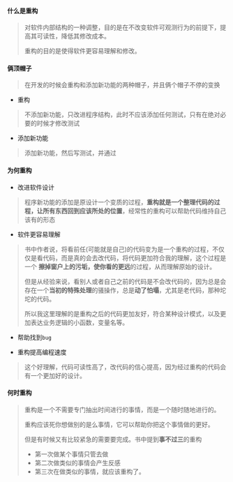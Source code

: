 #### 什么是重构

> 对软件内部结构的一种调整，目的是在不改变软件可观测行为的前提下，提高其可读性，降低其修改成本。
>
> 重构的目的是使得软件更容易理解和修改。

#### 俩顶帽子

> 在开发的时候会重构和添加新功能的两种帽子，并且俩个帽子不停的变换

* 重构

> 不添加新功能，只改进程序结构，此时不应该添加任何测试，只有在绝对必要的时候才修改测试

* 添加新功能

> 添加新功能，然后写测试，并通过

#### 为何重构

* 改进软件设计

> 程序新功能的添加是原设计一个变质的过程，**重构就是一个整理代码的过程，让所有东西回到应该所处的位置**，经常性的重构可以帮助代码维持自己该有的形态

* 软件更容易理解

> 书中作者说，将看前任(可能就是自己)的代码变为是一个重构的过程，不仅仅是看代码，而是真的会去改代码，将代码更加符合我的理解，这个过程是一个 **擦掉窗户上的污垢，使你看的更远**的过程，从而理解原始的设计。
>
> 但是从经验来说，看别人或者自己之前的代码是不会改代码的，因为总是会存在一个**当初的特殊处理**的骚操作，总是**动了怕塌**，尤其是老代码，那种坨坨的代码。
>
> 所以我这里理解的是重构之后的代码更加友好，符合某种设计模式，以及更加表达业务逻辑的小函数，变量名等。

* 帮助找到`bug`

* 重构提高编程速度

> 这个好理解，代码可读性高了，改代码的信心提高，因为经过重构的代码会有一个更加好的设计。



#### 何时重构

> 重构是一个不需要专门抽出时间进行的事情，而是一个随时随地进行的。
>
> 重构应该死你想做别的是么事情，它可以帮助你把这个事情做的更好。
>
> 但是有时候又有比较紧急的需要要完成。书中提到**事不过三**的重构
>
> * 第一次做某个事情只管去做
> * 第二次做类似的事情会产生反感
> * 第三次在做类似的事情，就应该重构了。